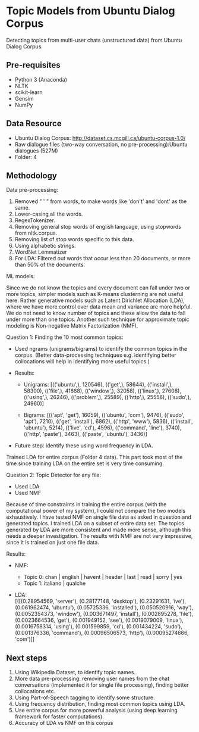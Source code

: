 # Topic Models from Ubuntu Dialog Corpus

Detecting topics from multi-user chats (unstructured data) from Ubuntu Dialog Corpus.


## Pre-requisites

- Python 3 (Anaconda)
- NLTK
- scikit-learn
- Gensim
- NumPy

## Data Resource

- Ubuntu Dialog Corpus: http://dataset.cs.mcgill.ca/ubuntu-corpus-1.0/
- Raw dialogue files (two-way conversation, no pre-processing):Ubuntu dialogues (527M)
- Folder: 4

## Methodology

Data pre-processing: 

1) Removed " ' " from words, to make words like 'don't' and 'dont' as the same.
2) Lower-casing all the words.
3) RegexTokenizer.
4) Removing general stop words of english language, using stopwords from nltk.corpus.
5) Removing list of stop words specific to this data.
6) Using alphabetic strings.
7) WordNet Lemmatizer
7) For LDA: Filtered out words that occur less than 20 documents, or more than 50% of the documents.

ML models:

Since we do not know the topics and every document can fall under two or more topics, simpler models such as K-means clusterning are not useful here. Rather generative models such as Latent Dirichlet Allocation (LDA), where we have more control over data mean and variance are more helpful. We do not need to know number of topics and these allow the data to fall under more than one topics. Another such technique for approximate topic modeling is Non-negative Matrix Factorization (NMF).

Question 1: Finding the 10 most common topics:
- Used ngrams (unigrams/bigrams) to identify the common topics in the corpus. (Better data-processing techniques e.g. identifying better collocations will help in identifying more useful topics.)

- Results:
  - Unigrams: [(('ubuntu',), 120546), (('get',), 58644), (('install',), 58300), (('file',), 41868), (('window',), 32058),   (('linux',), 27608), (('using',), 26246), (('problem',), 25589), (('http',), 25558), (('sudo',), 24960)]

  - Bigrams: [(('apt', 'get'), 16059), (('ubuntu', 'com'), 9476), (('sudo', 'apt'), 7210), (('get', 'install'), 6862), (('http', 'www'), 5836), (('install', 'ubuntu'), 5214), (('live', 'cd'), 4596), (('command', 'line'), 3740), (('http', 'paste'), 3463), (('paste', 'ubuntu'), 3436)]

- Future step: identify these using word frequency in LDA.

Trained LDA for entire corpus (Folder 4 data). This part took most of the time since training LDA on the entire set is very time consuming.

Question 2: Topic Detector for any file:
- Used LDA
- Used NMF

Because of time constraints in training the entire corpus (with the computational power of my system), I could not compare the two models exhaustively. I have tested NMF on single file data as asked in question and generated topics. I trained LDA on a subset of entire data set. The topics generated by LDA are more consistent and made more sense, although this needs a deeper investigation. The results with NMF are not very impressive, since it is trained on just one file data.

Results:
- NMF: 
   - Topic 0: chan | english | havent | header | last | read | sorry | yes
   - Topic 1: italiano | qualche
   
- LDA:  
[([(0.28954569, 'server'),
   (0.28177148, 'desktop'),
   (0.23291631, 'ive'),
   (0.061962474, 'ubuntu'),
   (0.05725336, 'installed'),
   (0.050520916, 'way'),
   (0.0052354373, 'window'),
   (0.003671497, 'install'),
   (0.002895278, 'file'),
   (0.0023664536, 'get'),
   (0.001949152, 'see'),
   (0.0019079009, 'linux'),
   (0.0016758314, 'using'),
   (0.001599859, 'cd'),
   (0.001434224, 'sudo'),
   (0.001376336, 'command'),
   (0.00096506573, 'http'),
   (0.00095274666, 'com')]]
   

## Next steps

1. Using Wikipedia Dataset, to identify topic names.
2. More data pre-processing: removing user names from the chat conversations (implemented it for single file processing), finding better collocations etc.
3. Using Part-of-Speech tagging to identify some structure.
4. Using frequency distribution, finding most common topics using LDA.
5. Use entire corpus for more powerful analysis (using deep learning framework for faster computations).
6. Accuracy of LDA vs NMF on this corpus
